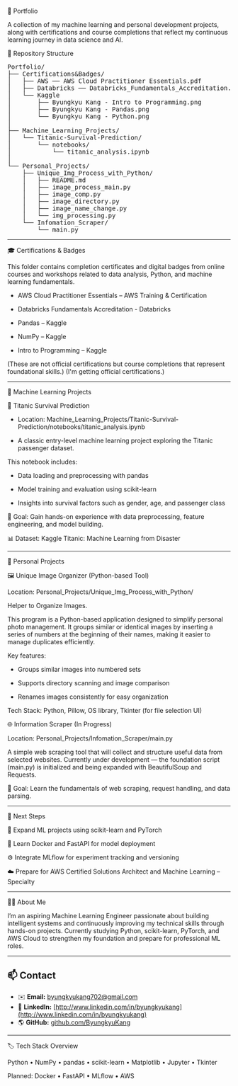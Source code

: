 🧠 Portfolio

A collection of my machine learning and personal development projects, along with certifications and course completions that reflect my continuous learning journey in data science and AI.

📁 Repository Structure
<pre>Portfolio/
├── Certifications&Badges/
│   ├── AWS ── AWS Cloud Practitioner Essentials.pdf
│   ├── Databricks ── Databricks_Fundamentals_Accreditation.pdf
│   └── Kaggle 
│       ├── Byungkyu Kang - Intro to Programming.png
│       ├── Byungkyu Kang - Pandas.png
│       └── Byungkyu Kang - Python.png
│
├── Machine_Learning_Projects/
│   └── Titanic-Survival-Prediction/
│       └── notebooks/
│           └── titanic_analysis.ipynb
│
└── Personal_Projects/
    ├── Unique_Img_Process_with_Python/
    │   ├── README.md
    │   ├── image_process_main.py
    │   ├── image_comp.py
    │   ├── image_directory.py
    │   ├── image_name_change.py
    │   └── img_processing.py
    └── Infomation_Scraper/
        └── main.py</pre>

---

🎓 Certifications & Badges

This folder contains completion certificates and digital badges from online courses and workshops related to data analysis, Python, and machine learning fundamentals.

- AWS Cloud Practitioner Essentials – AWS Training & Certification
    
- Databricks Fundamentals Accreditation - Databricks
    
- Pandas – Kaggle
    
- NumPy – Kaggle
    
- Intro to Programming – Kaggle
    
(These are not official certifications but course completions that represent foundational skills.)
(I'm getting official certifications.)

---

🤖 Machine Learning Projects


🧩 Titanic Survival Prediction

- Location: Machine_Learning_Projects/Titanic-Survival-Prediction/notebooks/titanic_analysis.ipynb

- A classic entry-level machine learning project exploring the Titanic passenger dataset.
  

This notebook includes:

- Data loading and preprocessing with pandas

- Model training and evaluation using scikit-learn

- Insights into survival factors such as gender, age, and passenger class


🧠 Goal: Gain hands-on experience with data preprocessing, feature engineering, and model building.

📊 Dataset: Kaggle Titanic: Machine Learning from Disaster

---

🧰 Personal Projects

🖼️ Unique Image Organizer (Python-based Tool)

Location: Personal_Projects/Unique_Img_Process_with_Python/

Helper to Organize Images.

This program is a Python-based application designed to simplify personal photo management.
It groups similar or identical images by inserting a series of numbers at the beginning of their names, making it easier to manage duplicates efficiently.

Key features:

- Groups similar images into numbered sets

- Supports directory scanning and image comparison

- Renames images consistently for easy organization

Tech Stack: Python, Pillow, OS library, Tkinter (for file selection UI)


🌐 Information Scraper (In Progress)

Location: Personal_Projects/Infomation_Scraper/main.py

A simple web scraping tool that will collect and structure useful data from selected websites.
Currently under development — the foundation script (main.py) is initialized and being expanded with BeautifulSoup and Requests.

🧠 Goal: Learn the fundamentals of web scraping, request handling, and data parsing.

---

🚀 Next Steps

🧩 Expand ML projects using scikit-learn and PyTorch

🐳 Learn Docker and FastAPI for model deployment

⚙️ Integrate MLflow for experiment tracking and versioning

☁️ Prepare for AWS Certified Solutions Architect and Machine Learning – Specialty

---

🧑‍💻 About Me

I’m an aspiring Machine Learning Engineer passionate about building intelligent systems and continuously improving my technical skills through hands-on projects.
Currently studying Python, scikit-learn, PyTorch, and AWS Cloud to strengthen my foundation and prepare for professional ML roles.

---

## 📫 Contact

- ✉️ **Email:** [byungkyukang702@gmail.com](mailto:byungkyukang702@gmail.com)
- 💼 **LinkedIn:** [http://www.linkedin.com/in/byungkyukang](http://www.linkedin.com/in/byungkyukang)
- 🌎 **GitHub:** [github.com/ByungkyuKang](https://github.com/ByungkyuKang)

---

🏷️ Tech Stack Overview

Python • NumPy • pandas • scikit-learn • Matplotlib • Jupyter • Tkinter

Planned: Docker • FastAPI • MLflow • AWS
